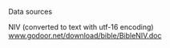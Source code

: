 Data sources


NIV (converted to text with utf-16 encoding)
www.godoor.net/download/bible/BibleNIV.doc
